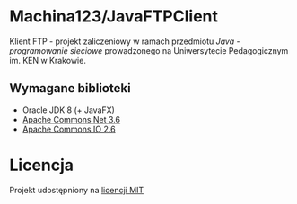 # Machina123/JavaFTPClient

Klient FTP - projekt zaliczeniowy w ramach przedmiotu *Java - programowanie sieciowe* prowadzonego na
 Uniwersytecie Pedagogicznym im. KEN w Krakowie.
 
## Wymagane biblioteki
* Oracle JDK 8 (+ JavaFX)
* [Apache Commons Net 3.6](http://commons.apache.org/proper/commons-net/)
* [Apache Commons IO 2.6](http://commons.apache.org/proper/commons-io/)

# Licencja
Projekt udostępniony na [licencji MIT](./LICENSE)